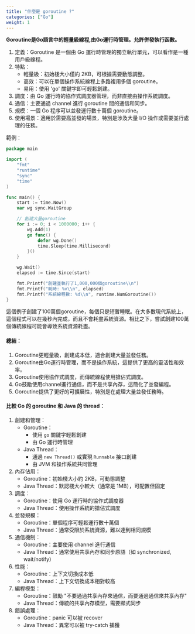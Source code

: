 ```yaml
---
title: "什麼是 goroutine ?"
categories: ["Go"]
weight: 1
---
```


**Goroutine是Go語言中的輕量級線程,由Go運行時管理。允許併發執行函數。**

1. 定義：Goroutine 是一個由 Go 運行時管理的獨立執行單元，可以看作是一種用戶級線程。
2. 特點：
   * 輕量級：初始棧大小僅約 2KB，可根據需要動態調整。
   * 高效：可以在單個操作系統線程上多路複用多個 goroutine。
   * 易用：使用 'go' 關鍵字即可輕鬆創建。
3. 調度：由 Go 運行時的協作式調度器管理，而非直接由操作系統調度。
4. 通信：主要通過 channel 進行 goroutine 間的通信和同步。
5. 規模：一個 Go 程序可以並發運行數十萬個 goroutine。
6. 使用場景：適用於需要高並發的場景，特別是涉及大量 I/O 操作或需要並行處理的任務。

範例：

```go
package main

import (
    "fmt"
    "runtime"
    "sync"
    "time"
)

func main() {
    start := time.Now()
    var wg sync.WaitGroup

    // 創建大量goroutine
    for i := 0; i < 1000000; i++ {
        wg.Add(1)
        go func() {
            defer wg.Done()
            time.Sleep(time.Millisecond)
        }()
    }

    wg.Wait()
    elapsed := time.Since(start)

    fmt.Printf("創建並執行了1,000,000個goroutine\\n")
    fmt.Printf("耗時: %v\\n", elapsed)
    fmt.Printf("系統線程數: %d\\n", runtime.NumGoroutine())
}

```

這個例子創建了100萬個goroutine，每個只是短暫睡眠。在大多數現代系統上，這個程式可以在幾秒內完成，而且不會耗盡系統資源。相比之下，嘗試創建100萬個傳統線程可能會導致系統資源耗盡。

#### 總結：

1. Goroutine更輕量級，創建成本低，適合創建大量並發任務。
2. Goroutine由Go運行時管理，而不是操作系統，這提供了更高的靈活性和效率。
3. Goroutine使用協作式調度，而傳統線程使用搶佔式調度。
4. Go鼓勵使用channel進行通信，而不是共享內存，這簡化了並發編程。
5. Goroutine提供了更好的可擴展性，特別是在處理大量並發任務時。

#### 比較 Go 的 goroutine 和 Java 的 thread：

1. 創建和管理：
   * Goroutine：
     * 使用 `go` 關鍵字輕鬆創建
     * 由 Go 運行時管理
   * Java Thread：
     * 通過 `new Thread()` 或實現 `Runnable` 接口創建
     * 由 JVM 和操作系統共同管理
2. 內存佔用：
   * Goroutine：初始棧大小約 2KB，可動態調整
   * Java Thread：默認棧大小較大（通常是 1MB），可配置但固定
3. 調度：
   * Goroutine：使用 Go 運行時的協作式調度器
   * Java Thread：使用操作系統的搶佔式調度
4. 並發規模：
   * Goroutine：單個程序可輕鬆運行數十萬個
   * Java Thread：通常受限於系統資源，難以達到相同規模
5. 通信機制：
   * Goroutine：主要使用 channel 進行通信
   * Java Thread：通常使用共享內存和同步原語（如 synchronized, wait/notify）
6. 性能：
   * Goroutine：上下文切換成本低
   * Java Thread：上下文切換成本相對較高
7. 編程模型：
   * Goroutine：鼓勵 "不要通過共享內存來通信，而要通過通信來共享內存"
   * Java Thread：傳統的共享內存模型，需要顯式同步
8. 錯誤處理：
   * Goroutine：panic 可以被 recover
   * Java Thread：異常可以被 try-catch 捕獲